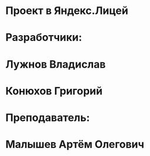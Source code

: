 # Проект в Яндекс.Лицей
# Разработчики:
# Лужнов Владислав
# Конюхов Григорий
# Преподаватель:
# Малышев Артём Олегович
